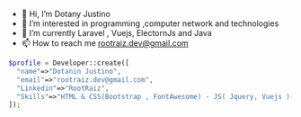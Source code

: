 - 👋 Hi, I’m Dotany Justino
- 👀 I’m interested in programming ,computer network and technologies
- 🌱 I’m currently Laravel , Vuejs, ElectornJs and Java
- 📫 How to reach me rootraiz.dev@gmail.com


```php
$profile = Developer::create([
  "name"=>"Dotanin Justino",
  "email"=>"rootraiz.dev@gmail.com",
  "Linkedin"=>"RootRaiz",
  "Skills"=>"HTML & CSS(Bootstrap , FontAwesome) - JS( Jquery, Vuejs )- PHP( Laravel, Lumen)"
]);
```
